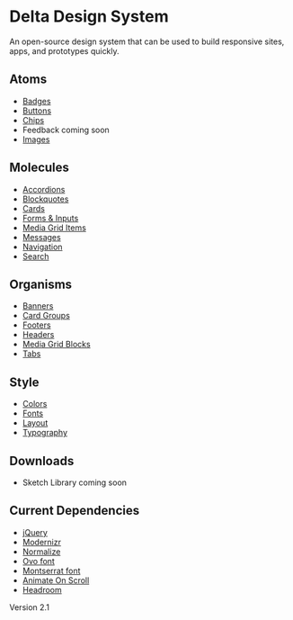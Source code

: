 # Delta Design System
An open-source design system that can be used to build responsive sites, apps, and prototypes quickly.

## Atoms
- [Badges](https://cdfournier.github.io/delta-design-system/atoms/badges/badges.html)
- [Buttons](https://cdfournier.github.io/delta-design-system/atoms/buttons/buttons.html)
- [Chips](https://cdfournier.github.io/delta-design-system/atoms/chips/chips.html)
- Feedback coming soon
- [Images](https://cdfournier.github.io/delta-design-system/atoms/images/images.html)

## Molecules
- [Accordions](https://cdfournier.github.io/delta-design-system/molecules/accordions/accordions.html)
- [Blockquotes](https://cdfournier.github.io/delta-design-system/molecules/blockquotes/blockquotes.html)
- [Cards](https://cdfournier.github.io/delta-design-system/molecules/cards/cards.html)
- [Forms &amp; Inputs](https://cdfournier.github.io/delta-design-system/molecules/forms/forms.html)
- [Media Grid Items](https://cdfournier.github.io/delta-design-system/molecules/media-grid-items/media-grid-items.html)
- [Messages](https://cdfournier.github.io/delta-design-system/molecules/messages/messages.html)
- [Navigation](https://cdfournier.github.io/delta-design-system/molecules/navigation/navigation.html)
- [Search](https://cdfournier.github.io/delta-design-system/molecules/search/search.html)

## Organisms
- [Banners](https://cdfournier.github.io/delta-design-system/organisms/banners/banners.html)
- [Card Groups](https://cdfournier.github.io/delta-design-system/organisms/card-groups/card-groups.html)
- [Footers](https://cdfournier.github.io/delta-design-system/organisms/footers/footers.html)
- [Headers](https://cdfournier.github.io/delta-design-system/organisms/headers/headers.html)
- [Media Grid Blocks](https://cdfournier.github.io/delta-design-system/organisms/media-grid-blocks/media-grid-blocks.html)
- [Tabs](https://cdfournier.github.io/delta-design-system/organisms/tabs/tabs.html)

## Style
- [Colors](https://cdfournier.github.io/delta-design-system/style/colors/colors.html)
- [Fonts](https://cdfournier.github.io/delta-design-system/style/fonts/fonts.html)
- [Layout](https://cdfournier.github.io/delta-design-system/style/layout/layout.html)
- [Typography](https://cdfournier.github.io/delta-design-system/style/typography/typography.html)

## Downloads
- Sketch Library coming soon

## Current Dependencies
- [jQuery](https://ajax.googleapis.com/ajax/libs/jquery/3.4.1/jquery.min.js)
- [Modernizr](https://cdnjs.cloudflare.com/ajax/libs/modernizr/2.8.3/modernizr.min.js)
- [Normalize](https://cdnjs.cloudflare.com/ajax/libs/normalize/8.0.1/normalize.min.css)
- [Ovo font](https://fonts.googleapis.com/css?family=Ovo)
- [Montserrat font](https://fonts.googleapis.com/css?family=Montserrat:400,700)
- [Animate On Scroll](https://github.com/michalsnik/aos/tree/v2)
- [Headroom](https://wicky.nillia.ms/headroom.js/)

Version 2.1